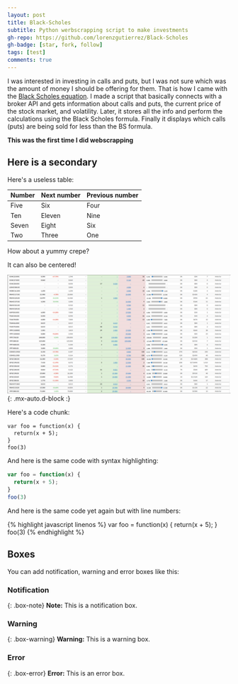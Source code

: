 ```yaml
---
layout: post
title: Black-Scholes
subtitle: Python werbscrapping script to make investments
gh-repo: https://github.com/lorenzgutierrez/Black-Scholes
gh-badge: [star, fork, follow]
tags: [test]
comments: true
---
```


I was interested in investing in calls and puts, but I was not sure which was the amount of money I should be offering for them. That is how I came with the [Black Scholes equation](https://en.wikipedia.org/wiki/Black%E2%80%93Scholes_model). I made a script that basically connects with a broker API and gets information about calls and puts, the current price of the stock market, and volatility. Later, it stores all the info and perform the calculations using the Black Scholes formula. Finally it displays which calls (puts) are being sold for less than the BS formula.

**This was the first time I did webscrapping**

## Here is a secondary

Here's a useless table:

| Number | Next number | Previous number |
| :------ |:--- | :--- |
| Five | Six | Four |
| Ten | Eleven | Nine |
| Seven | Eight | Six |
| Two | Three | One |


How about a yummy crepe?



It can also be centered!

![Figure 1-1](https://github.com/lorenzgutierrez/lorenzgutierrez.github.io/blob/gh-pages/_Figuras/BS1.png "Figure 1-1"){: .mx-auto.d-block :}

Here's a code chunk:

~~~
var foo = function(x) {
  return(x + 5);
}
foo(3)
~~~

And here is the same code with syntax highlighting:

```javascript
var foo = function(x) {
  return(x + 5);
}
foo(3)
```

And here is the same code yet again but with line numbers:

{% highlight javascript linenos %}
var foo = function(x) {
  return(x + 5);
}
foo(3)
{% endhighlight %}

## Boxes
You can add notification, warning and error boxes like this:

### Notification

{: .box-note}
**Note:** This is a notification box.

### Warning

{: .box-warning}
**Warning:** This is a warning box.

### Error

{: .box-error}
**Error:** This is an error box.
